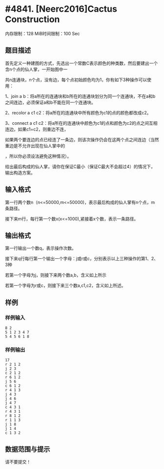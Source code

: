 # #4841. [Neerc2016]Cactus Construction

内存限制：128 MiB时间限制：100 Sec

## 题目描述

首先定义一种建图的方式，先选出一个常数C表示颜色的种类数，然后要建出一个含n个点的仙人掌，一开始图中一

共n连通块，n个点，没有边，每个点初始颜色均为1，你有如下3种操作可以使用：

1、join a b：将a所在的连通块和b所在的连通块划分为同一个连通块，不在a和b之间连边，必须保证a和b不能在同一个连通块。

2、recolor a c1 c2：将a所在的连通块中所有颜色为c1的点的颜色都改成c2。

3、connect a c1 c2：将a所在的连通块中颜色为c1的点和颜色为c2的点之间互相连边，如果c1=c2，则重边不连，

如果两个要连边的点已经连了一条边，则该次操作仍会在这两个点之间连边（当然重边是不允许出现在仙人掌中的

，所以你必须设法避免这种情况）。

给出最后构成的仙人掌，请你在保证C最小（保证C最大不会超过4）的情况下，输出构造方案。

## 输入格式

第一行两个数n（n<=50000,m<=50000)，表示最后构成的仙人掌有n个点，m条路径。

接下来m行，每行第一个数x(x<=1000),紧接着x个数，表示一条路径。

## 输出格式

第一行输出一个数q，表示操作次数。

接下来q行每行第一个输出一个字母：j或r或c，分别表示以上三种操作的第1、2、3种

若第一个字母为j，则接下来两个数a,b，含义如上所示

若第一个字母为r或c，则接下来三个数a,c1,c2，含义如上所述。

## 样例

### 样例输入

    
    8 2
    5 1 2 3 4 7
    5 4 5 6 1 8
    

### 样例输出

    
    17
    r 2 1 2
    j 2 3
    c 2 1 2
    r 6 1 2
    j 5 6
    c 6 1 2
    r 4 1 3
    j 4 3
    j 4 6
    j 4 7
    c 4 3 1
    r 4 3 1
    r 8 1 2
    r 1 1 3
    j 1 8
    j 1 4
    c 1 3 2
    

## 数据范围与提示

 请不要提交！
